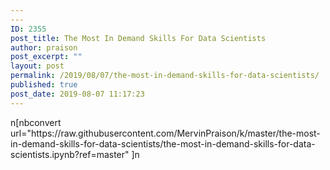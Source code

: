 ```yaml
---
---
ID: 2355
post_title: The Most In Demand Skills For Data Scientists
author: praison
post_excerpt: ""
layout: post
permalink: /2019/08/07/the-most-in-demand-skills-for-data-scientists/
published: true
post_date: 2019-08-07 11:17:23
---
```

<!-- wp:shortcode -->n[nbconvert url="https://raw.githubusercontent.com/MervinPraison/k/master/the-most-in-demand-skills-for-data-scientists/the-most-in-demand-skills-for-data-scientists.ipynb?ref=master" ]n<!-- /wp:shortcode -->